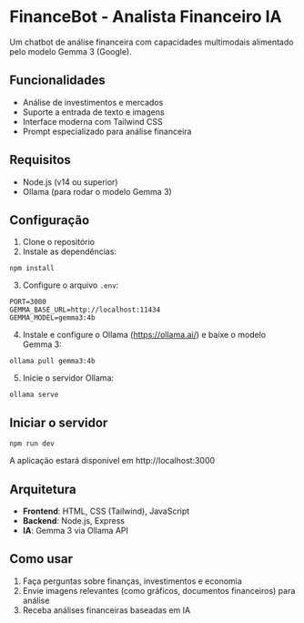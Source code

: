# FinanceBot - Analista Financeiro IA

Um chatbot de análise financeira com capacidades multimodais alimentado pelo modelo Gemma 3 (Google).

## Funcionalidades

- Análise de investimentos e mercados
- Suporte a entrada de texto e imagens
- Interface moderna com Tailwind CSS
- Prompt especializado para análise financeira

## Requisitos

- Node.js (v14 ou superior)
- Ollama (para rodar o modelo Gemma 3)

## Configuração

1. Clone o repositório
2. Instale as dependências:
```
npm install
```

3. Configure o arquivo `.env`:
```
PORT=3000
GEMMA_BASE_URL=http://localhost:11434
GEMMA_MODEL=gemma3:4b
```

4. Instale e configure o Ollama (https://ollama.ai/) e baixe o modelo Gemma 3:
```
ollama pull gemma3:4b
```

5. Inicie o servidor Ollama:
```
ollama serve
```

## Iniciar o servidor

```
npm run dev
```

A aplicação estará disponível em http://localhost:3000

## Arquitetura

- **Frontend**: HTML, CSS (Tailwind), JavaScript
- **Backend**: Node.js, Express
- **IA**: Gemma 3 via Ollama API

## Como usar

1. Faça perguntas sobre finanças, investimentos e economia
2. Envie imagens relevantes (como gráficos, documentos financeiros) para análise
3. Receba análises financeiras baseadas em IA